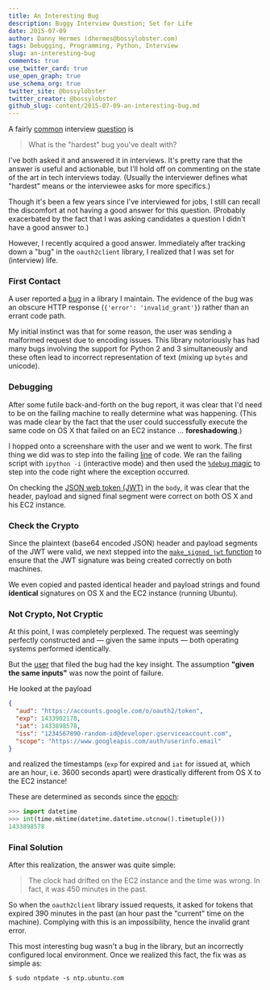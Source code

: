 ```yaml
---
title: An Interesting Bug
description: Buggy Interview Question; Set for Life
date: 2015-07-09
author: Danny Hermes (dhermes@bossylobster.com)
tags: Debugging, Programming, Python, Interview
slug: an-interesting-bug
comments: true
use_twitter_card: true
use_open_graph: true
use_schema_org: true
twitter_site: @bossylobster
twitter_creator: @bossylobster
github_slug: content/2015-07-09-an-interesting-bug.md
---
```


A fairly [common][1] interview [question][2] is

> What is the "hardest" bug you've dealt with?

I've both asked it and answered it in interviews. It's pretty rare
that the answer is useful and actionable, but I'll hold off on
commenting on the state of the art in tech interviews today.
(Usually the interviewer defines what "hardest" means or the
interviewee asks for more specifics.)

Though it's been a few years since I've interviewed for jobs, I
still can recall the discomfort at not having a good answer for
this question. (Probably exacerbated by the fact that I was
asking candidates a question I didn't have a good answer to.)

However, I recently acquired a good answer. Immediately after tracking
down a "bug" in the `oauth2client` library, I realized that I was
set for (interview) life.

### First Contact

A user reported a [bug][3] in a library I maintain. The evidence of the
bug was an obscure HTTP response (`{'error': 'invalid_grant'}`) rather
than an errant code path.

My initial instinct was that for some reason, the user was sending a
malformed request due to encoding issues. This library notoriously
has had many bugs involving the support for Python 2 and 3
simultaneously and these often lead to incorrect representation of
text (mixing up `bytes` and unicode).

### Debugging

After some futile back-and-forth on the bug report, it was clear
that I'd need to be on the failing machine to really determine
what was happening. (This was made clear by the fact that the user
could successfully execute the same code on OS X that failed on
an EC2 instance ... **foreshadowing**.)

I hopped onto a screenshare with the user and we went to work.
The first thing we did was to step into the failing [line][4]
of code. We ran the failing script with `ipython -i`
(interactive mode) and then used the [`%debug` magic][5] to
step into the code right where the exception occurred.

On checking the [JSON web token (JWT)][6] in the `body`,
it was clear that the header, payload and signed final
segment were correct on both OS X and his EC2 instance.

### Check the Crypto

Since the plaintext (base64 encoded JSON) header and payload
segments of the JWT were valid, we next stepped into
the [`make_signed_jwt` function][7] to ensure that the
JWT signature was being created correctly on both machines.

We even copied and pasted identical header and payload strings
and found **identical** signatures on OS X and the EC2
instance (running Ubuntu).

### Not Crypto, Not Cryptic

At this point, I was completely perplexed. The request was
seemingly perfectly constructed and &mdash; given the same
inputs &mdash; both operating systems performed identically.

But the [user][8] that filed the bug had the key insight. The
assumption **"given the same inputs"** was now the point of
failure.

He looked at the payload

```json
{
  "aud": "https://accounts.google.com/o/oauth2/token",
  "exp": 1433902178,
  "iat": 1433898578,
  "iss": "1234567890-random-id@developer.gserviceaccount.com",
  "scope": "https://www.googleapis.com/auth/userinfo.email"
}
```

and realized the timestamps (`exp` for expired and `iat` for
issued at, which are an hour, i.e. 3600 seconds apart) were
drastically different from OS X to the EC2 instance!

These are determined as seconds since the [epoch][9]:

```python
>>> import datetime
>>> int(time.mktime(datetime.datetime.utcnow().timetuple()))
1433898578
```

### Final Solution

After this realization, the answer was quite simple:

> The clock had drifted on the EC2 instance and the time was
> wrong. In fact, it was 450 minutes in the past.

So when the `oauth2client` library issued requests, it asked
for tokens that expired 390 minutes in the past (an hour past
the "current" time on the machine). Complying with this is
an impossibility, hence the invalid grant error.

This most interesting bug wasn't a bug in the library, but an
incorrectly configured local environment. Once we realized
this fact, the fix was as simple as:

```console
$ sudo ntpdate -s ntp.ubuntu.com
```

[1]: http://stackoverflow.com/q/169713/1068170
[2]: http://www.quora.com/Whats-the-hardest-bug-youve-debugged
[3]: https://github.com/google/oauth2client/issues/193
[4]: https://github.com/google/oauth2client/blob/fe246ba9bf9044c4f81826825b72e86489bae72d/oauth2client/client.py#L833
[5]: https://ipython.org/ipython-doc/dev/interactive/magics.html#magic-debug
[6]: http://jwt.io/
[7]: https://github.com/google/oauth2client/blob/fe246ba9bf9044c4f81826825b72e86489bae72d/oauth2client/crypt.py#L384
[8]: https://twitter.com/michalmigurski
[9]: https://en.wikipedia.org/wiki/Unix_time
